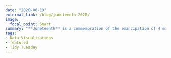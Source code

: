 ```yaml
---
date: "2020-06-19"
external_link: /blog/juneteenth-2020/
image:
  focal_point: Smart
summary: "**Juneteenth** is a commemoration of the emancipation of 4 million enslaved African Americans & a celebration of freedom"
tags:
- Data Visualizations
- featured
- Tidy Tuesday
---
```

